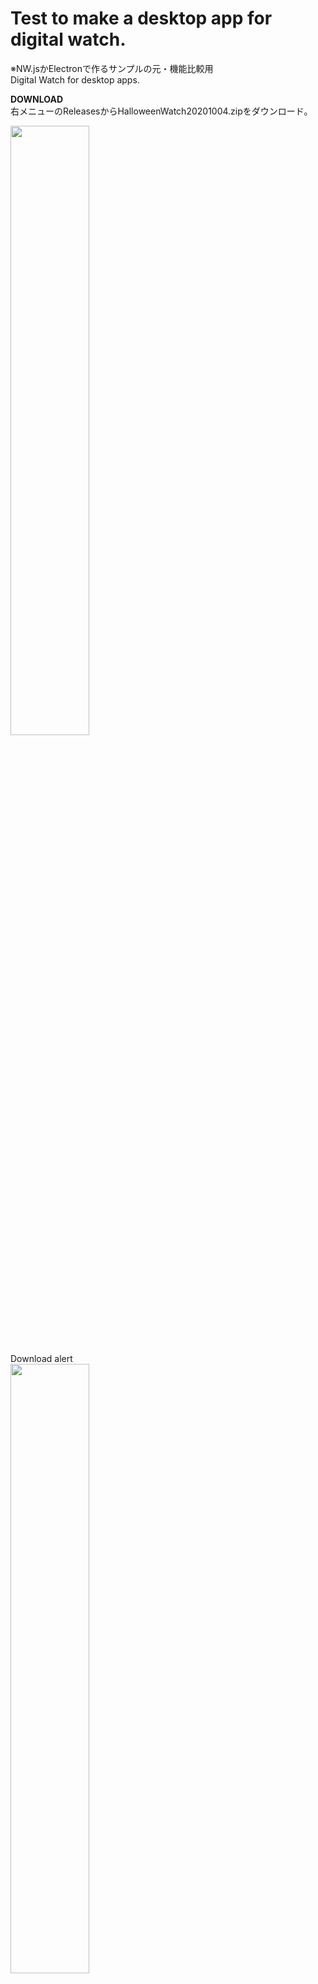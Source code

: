 # Test to make a desktop app for digital watch.

※NW.jsかElectronで作るサンプルの元・機能比較用  
Digital Watch for desktop apps.  

**DOWNLOAD**  
右メニューのReleasesからHalloweenWatch20201004.zipをダウンロード。  

<img src="https://evofan.github.io/DigitalWatchMP/screenshot/pic_hw07.png" width="50%">  

Download alert  
<img src="https://evofan.github.io/DigitalWatchMP/screenshot/pic_alert_download.png" width="50%">  
「破棄」してないで「継続」を選択  

Install alert  
<img src="https://evofan.github.io/DigitalWatchMP/screenshot/pic_alert_security.png" width="50%">  
「詳細」を選んだ後に「実行」を選択  

reference  

**瞬速デザイン素材集 Photoshop Design Tools シェイプ＆カラー**  
[https://www.amazon.co.jp/%E7%9E%AC%E9%80%9F%E3%83%87%E3%82%B6%E3%82%A4%E3%83%B3%E7%B4%A0%E6%9D%90%E9%9B%86-Photoshop-Design-Tools-%E3%82%B7%E3%82%A7%E3%82%A4%E3%83%97%EF%BC%86%E3%82%AB%E3%83%A9%E3%83%BC-ij%E3%83%87%E3%82%B8%E3%82%BF%E3%83%ABBOOK/dp/4844330128/](https://www.amazon.co.jp/%E7%9E%AC%E9%80%9F%E3%83%87%E3%82%B6%E3%82%A4%E3%83%B3%E7%B4%A0%E6%9D%90%E9%9B%86-Photoshop-Design-Tools-%E3%82%B7%E3%82%A7%E3%82%A4%E3%83%97%EF%BC%86%E3%82%AB%E3%83%A9%E3%83%BC-ij%E3%83%87%E3%82%B8%E3%82%BF%E3%83%ABBOOK/dp/4844330128/)  
Uses pumpkin, witch and ghost materials(Photoshop custom shape).

**Ghoulish Font | Sinister Fonts | FontSpace**  
[https://www.fontspace.com/ghoulish-font-f9420](https://www.fontspace.com/ghoulish-font-f9420)  
Use font.

**JPEG/PNG/GIFからアイコンを作成する「アイコン コンバータ」**  
[https://service.tree-web.net/icon_converter/](https://service.tree-web.net/icon_converter/)  
Used to convert .png to .ico.






